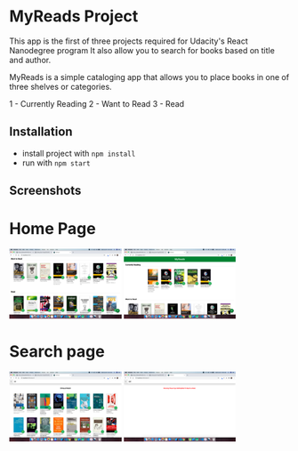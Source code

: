 # MyReads Project

This app is the first of three projects required for Udacity's React Nanodegree program
It also allow you to search for books based on title and author.

MyReads is a simple cataloging app that allows you to place books in one of three shelves or categories.

1 - Currently Reading
2 - Want to Read
3 - Read

## Installation

- install project with `npm install`
- run with `npm start`

## Screenshots

<h1 >Home Page</h1>
<p float="left">
      <img src="./screenShot/A.png" width="40%"   /> 
      <img src="./screenShot/B.png" width="40%" /> 
</p>
 
<h1 >Search page</h1>
<p float="left">
      <img src="./screenShot/C.png" width="40%" /> 
      <img src="./screenShot/D.png" width="40%" /> 
</p>
